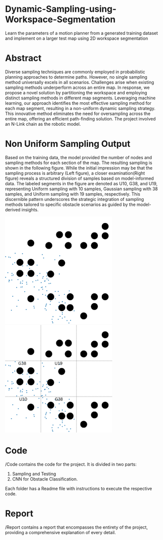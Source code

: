 # Dynamic-Sampling-using-Workspace-Segmentation
Learn the parameters of a motion planner from a generated training dataset and implement on a larger test map using 2D workspace segmentation

# Abstract
Diverse sampling techniques are commonly employed in probabilistic planning approaches to determine paths. However, no single sampling method universally excels in all scenarios. Challenges arise when existing sampling methods underperform across an entire map. In response, we propose a novel solution by partitioning the workspace and employing distinct sampling methods in different map segments. Leveraging machine learning, our approach identifies the most effective sampling method for each map segment, resulting in a non-uniform dynamic sampling strategy. This innovative method eliminates the need for oversampling across the entire map, offering an efficient path-finding solution. The project involved an N-Link chain as the robotic model.

# Non Uniform Sampling Output
Based on the training data, the model provided the number of nodes and sampling methods for each section of the map. The resulting sampling is shown in the following figure. While the initial impression may be that the sampling process is arbitrary (Left figure), a closer examination(Right figure) reveals a structured division of samples based on model-informed data. The labeled segments in the figure are denoted as U10, G38, and U19, representing Uniform sampling with 10 samples, Gaussian sampling with 38 samples, and Uniform sampling with 19 samples, respectively. This discernible pattern underscores the strategic integration of sampling methods tailored to specific obstacle scenarios as guided by the model-derived insights.

<kbd><img src='Results/Iterations_without_outputs/Iteration5/Samled_TM4.png' width='350'></kbd>&nbsp;&nbsp;&nbsp;&nbsp;&nbsp;&nbsp;&nbsp;&nbsp;&nbsp;&nbsp;&nbsp;&nbsp;<kbd><img src='Results/Iterations_without_outputs/Iteration5/G38.png' width='350'></kbd>

# Code
/Code contains the code for the project. It is divided in two parts:
1. Sampling and Testing
2. CNN for Obstacle Classification.

Each folder has a Readme file with instructions to execute the respective code.

# Report
/Report contains a report that encompasses the entirety of the project, providing a comprehensive explanation of every detail.
